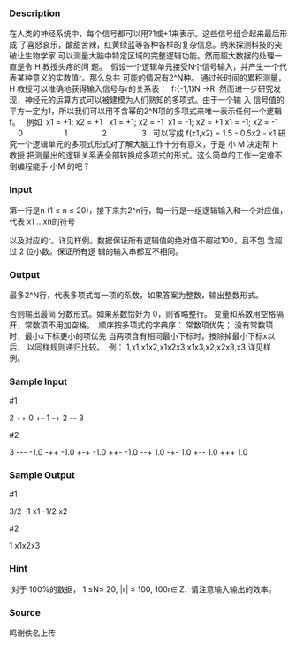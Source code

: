 
### Description
在人类的神经系统中，每个信号都可以用?1或+1来表示。这些信号组合起来最后形成 了喜怒哀乐，酸甜苦辣，红黄绿蓝等各种各样的复杂信息。纳米探测科技的突破让生物学家 可以测量大脑中特定区域的完整逻辑功能。然而超大数据的处理一直是令 H 教授头疼的问 题。
 假设一个逻辑单元接受N个信号输入，并产生一个代表某种意义的实数值r。那么总共 可能的情况有2^N种。
通过长时间的累积测量， H 教授可以准确地获得输入信号与r的关系表：
 f:{-1,1}N →R  然而进一步研究发现，神经元的运算方式可以被建模为人们熟知的多项式。由于一个输 入
信号值的平方一定为1，所以我们可以用不含幂的2^N项的多项式来唯一表示任何一个逻辑f。 
 例如
 x1 = +1; x2 = +1   x1 = +1; x2 = -1  x1 = -1; x2 = +1 x1 = -1; x2 = -1
        0                   1                2                3  
可以写成 f(x1,x2) = 1.5 - 0.5x2 - x1 研究一个逻辑单元的多项式形式对了解大脑工作十分有意义，于是
小 M 决定帮 H 教授 把测量出的逻辑关系表全部转换成多项式的形式。这么简单的工作一定难不倒编程能手
小M 的吧？ 
### Input
第一行是n (1 ≤ n ≤ 20)，接下来共2^n行，每一行是一组逻辑输入和一个对应值，代表 x1 …xn的符号

以及对应的r。详见样例。数据保证所有逻辑值的绝对值不超过100，且不包 含超过 2 位小数。保证所有逻
辑的输入串都互不相同。 

### Output
最多2^N行，代表多项式每一项的系数，如果答案为整数，输出整数形式。

否则输出最简 分数形式。如果系数恰好为 0，则省略整行。
变量和系数用空格隔开，常数项不用加空格。 
顺序按多项式的字典序：
常数项优先；
没有常数项时，最小x下标更小的项优先
当两项含有相同最小下标时，按除掉最小下标x以后，
以同样规则递归比较。
 例： 1,x1,x1x2,x1x2x3,x1x3,x2,x2x3,x3 详见样例。 

### Sample Input
#1

2 
++ 0 
+- 1 
-+ 2 
-- 3  


#2

3 
--- -1.0 
-++ -1.0 
+-+ -1.0 
++- -1.0 
--+ 1.0 
-+- 1.0 
+-- 1.0 
+++ 1.0  
### Sample Output
#1

3/2
-1 x1 
-1/2 x2

#2

1 x1x2x3
### Hint
 对于 100%的数据， 1 ≤N≤ 20, |r| ≤ 100, 100r∈ Z. 
请注意输入输出的效率。 

### Source
鸣谢佚名上传